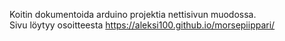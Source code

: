 Koitin dokumentoida arduino projektia nettisivun muodossa. <br/> Sivu löytyy osoitteesta https://aleksi100.github.io/morsepiippari/
